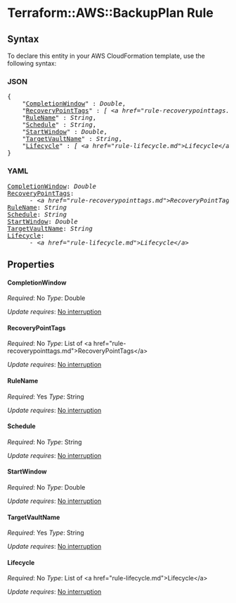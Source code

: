 # Terraform::AWS::BackupPlan Rule

## Syntax

To declare this entity in your AWS CloudFormation template, use the following syntax:

### JSON

<pre>
{
    "<a href="#completionwindow" title="CompletionWindow">CompletionWindow</a>" : <i>Double</i>,
    "<a href="#recoverypointtags" title="RecoveryPointTags">RecoveryPointTags</a>" : <i>[ &lt;a href=&#34;rule-recoverypointtags.md&#34;&gt;RecoveryPointTags&lt;/a&gt;, ... ]</i>,
    "<a href="#rulename" title="RuleName">RuleName</a>" : <i>String</i>,
    "<a href="#schedule" title="Schedule">Schedule</a>" : <i>String</i>,
    "<a href="#startwindow" title="StartWindow">StartWindow</a>" : <i>Double</i>,
    "<a href="#targetvaultname" title="TargetVaultName">TargetVaultName</a>" : <i>String</i>,
    "<a href="#lifecycle" title="Lifecycle">Lifecycle</a>" : <i>[ &lt;a href=&#34;rule-lifecycle.md&#34;&gt;Lifecycle&lt;/a&gt;, ... ]</i>
}
</pre>

### YAML

<pre>
<a href="#completionwindow" title="CompletionWindow">CompletionWindow</a>: <i>Double</i>
<a href="#recoverypointtags" title="RecoveryPointTags">RecoveryPointTags</a>: <i>
      - &lt;a href=&#34;rule-recoverypointtags.md&#34;&gt;RecoveryPointTags&lt;/a&gt;</i>
<a href="#rulename" title="RuleName">RuleName</a>: <i>String</i>
<a href="#schedule" title="Schedule">Schedule</a>: <i>String</i>
<a href="#startwindow" title="StartWindow">StartWindow</a>: <i>Double</i>
<a href="#targetvaultname" title="TargetVaultName">TargetVaultName</a>: <i>String</i>
<a href="#lifecycle" title="Lifecycle">Lifecycle</a>: <i>
      - &lt;a href=&#34;rule-lifecycle.md&#34;&gt;Lifecycle&lt;/a&gt;</i>
</pre>

## Properties

#### CompletionWindow

_Required_: No
_Type_: Double

_Update requires_: [No interruption](https://docs.aws.amazon.com/AWSCloudFormation/latest/UserGuide/using-cfn-updating-stacks-update-behaviors.html#update-no-interrupt)

#### RecoveryPointTags

_Required_: No
_Type_: List of &lt;a href=&#34;rule-recoverypointtags.md&#34;&gt;RecoveryPointTags&lt;/a&gt;

_Update requires_: [No interruption](https://docs.aws.amazon.com/AWSCloudFormation/latest/UserGuide/using-cfn-updating-stacks-update-behaviors.html#update-no-interrupt)

#### RuleName

_Required_: Yes
_Type_: String

_Update requires_: [No interruption](https://docs.aws.amazon.com/AWSCloudFormation/latest/UserGuide/using-cfn-updating-stacks-update-behaviors.html#update-no-interrupt)

#### Schedule

_Required_: No
_Type_: String

_Update requires_: [No interruption](https://docs.aws.amazon.com/AWSCloudFormation/latest/UserGuide/using-cfn-updating-stacks-update-behaviors.html#update-no-interrupt)

#### StartWindow

_Required_: No
_Type_: Double

_Update requires_: [No interruption](https://docs.aws.amazon.com/AWSCloudFormation/latest/UserGuide/using-cfn-updating-stacks-update-behaviors.html#update-no-interrupt)

#### TargetVaultName

_Required_: Yes
_Type_: String

_Update requires_: [No interruption](https://docs.aws.amazon.com/AWSCloudFormation/latest/UserGuide/using-cfn-updating-stacks-update-behaviors.html#update-no-interrupt)

#### Lifecycle

_Required_: No
_Type_: List of &lt;a href=&#34;rule-lifecycle.md&#34;&gt;Lifecycle&lt;/a&gt;

_Update requires_: [No interruption](https://docs.aws.amazon.com/AWSCloudFormation/latest/UserGuide/using-cfn-updating-stacks-update-behaviors.html#update-no-interrupt)

